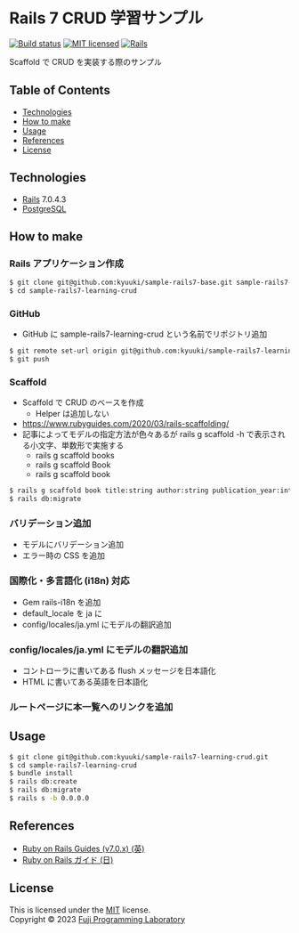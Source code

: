 Rails 7 CRUD 学習サンプル
=========================

[![Build status][shield-build]](#)
[![MIT licensed][shield-license]](#)
[![Rails][shield-rails]][rails]

Scaffold で CRUD を実装する際のサンプル

## Table of Contents

* [Technologies](#technologies)
* [How to make](#how-to-make)
* [Usage](#usage)
* [References](#references)
* [License](#license)

## Technologies

* [Rails][rails] 7.0.4.3
* [PostgreSQL][postgresql]

## How to make

### Rails アプリケーション作成

```sh
$ git clone git@github.com:kyuuki/sample-rails7-base.git sample-rails7-learning-crud
$ cd sample-rails7-learning-crud
```

### GitHub

- GitHub に sample-rails7-learning-crud という名前でリポジトリ追加

```sh
$ git remote set-url origin git@github.com:kyuuki/sample-rails7-learning-crud.git
$ git push
```

### Scaffold

- Scaffold で CRUD のベースを作成
  - Helper は追加しない
- https://www.rubyguides.com/2020/03/rails-scaffolding/
- 記事によってモデルの指定方法が色々あるが rails g scaffold -h で表示される小文字、単数形で実施する
  - rails g scaffold books
  - rails g scaffold Book
  - rails g scaffold book

```sh
$ rails g scaffold book title:string author:string publication_year:integer --no-helper
$ rails db:migrate
```

### バリデーション追加

- モデルにバリデーション追加
- エラー時の CSS を追加

### 国際化・多言語化 (i18n) 対応

- Gem rails-i18n を追加
- default_locale を ja に
- config/locales/ja.yml にモデルの翻訳追加

### config/locales/ja.yml にモデルの翻訳追加

- コントローラに書いてある flush メッセージを日本語化
- HTML に書いてある英語を日本語化

### ルートページに本一覧へのリンクを追加

## Usage

```sh
$ git clone git@github.com:kyuuki/sample-rails7-learning-crud.git
$ cd sample-rails7-learning-crud
$ bundle install
$ rails db:create
$ rails db:migrate
$ rails s -b 0.0.0.0
```

## References

* [Ruby on Rails Guides (v7.0.x) (英)](https://guides.rubyonrails.org/v7.0/)
* [Ruby on Rails ガイド (日)](https://railsguides.jp/)

## License

This is licensed under the [MIT](https://choosealicense.com/licenses/mit/) license.  
Copyright &copy; 2023 [Fuji Programming Laboratory](https://fuji-labo.com/)



[rails]: https://rubyonrails.org/
[postgresql]: https://www.postgresql.org/

[shield-build]: https://img.shields.io/badge/build-passing-brightgreen.svg
[shield-license]: https://img.shields.io/badge/license-MIT-blue.svg
[shield-rails]: https://img.shields.io/badge/-Rails-CC0000.svg?logo=ruby-on-rails&style=flat
